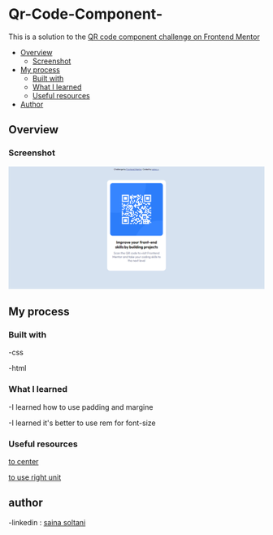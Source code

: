 # Qr-Code-Component-
This is a solution to the [QR code component challenge on Frontend Mentor](https://www.frontendmentor.io/challenges/qr-code-component-iux_sIO_H)
- [Overview](#overview)
  - [Screenshot](#screenshot)
- [My process](#my-process)
  - [Built with](#built-with)
  - [What I learned](#what-i-learned)
  - [Useful resources](#useful-resources)
- [Author](#author)


## Overview

### Screenshot

![](https://github.com/saina-s/Qr-Code-Component-/blob/main/images/screenshot%20-%20.png)

## My process

### Built with

-css

-html


### What I learned

-I learned how to use padding and margine

-I learned it's better to use rem for font-size
### Useful resources
[to center](https://www.w3schools.com/howto/howto_css_center-vertical.asp)

[to use right unit](https://www.w3schools.com/cssref/css_units.php)


## author
-linkedin :   [saina soltani](https://www.linkedin.com/in/saina-soltani-a9273a1b5/?originalSubdomain=ir)
